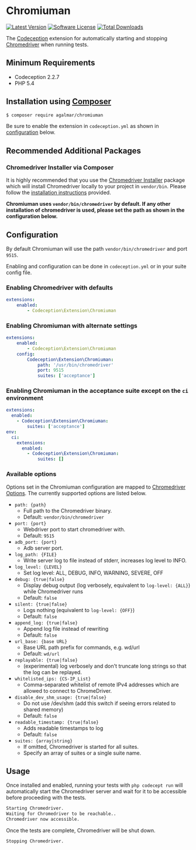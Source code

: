 # Chromiuman

[![Latest Version](https://img.shields.io/packagist/v/agalmar/chromiuman.svg?style=flat-square)](https://packagist.org/packages/agalmar/chromiuman)
[![Software License](https://img.shields.io/badge/license-MIT-brightgreen.svg?style=flat-square)](LICENSE)
[![Total Downloads](https://img.shields.io/packagist/dt/agalmar/chromiuman.svg?style=flat-square)](https://packagist.org/packages/agalmar/chromiuman)


The [Codeception](http://codeception.com/) extension for automatically starting
and stopping [Chromedriver](https://sites.google.com/a/chromium.org/chromedriver/) when running tests.

## Minimum Requirements

- Codeception 2.2.7
- PHP 5.4

## Installation using [Composer](https://getcomposer.org)

```bash
$ composer require agalmar/chromiuman
```

Be sure to enable the extension in `codeception.yml` as shown in
[configuration](#configuration) below.

## Recommended Additional Packages

### Chromedriver Installer via Composer

It is highly recommended that you use the [Chromedriver
Installer](https://github.com/lbaey/chromedriver) package which will
install Chromedriver locally to your project in `vendor/bin`. Please follow the
[installation
instructions](https://github.com/lbaey/chromedriver#chrome-driver-packaged-in-composer)
provided.

**Chromiuman uses `vendor/bin/chromedriver` by default. If any other installation of
chromedriver is used, please set the path as shown in the configuration below.**

## Configuration

By default Chromiuman will use the path `vendor/bin/chromedriver` and port `9515`.

Enabling and configuration can be done in `codeception.yml` or in your suite config file.

### Enabling Chromedriver with defaults

```yaml
extensions:
    enabled:
        - Codeception\Extension\Chromiuman
```

### Enabling Chromiuman with alternate settings

```yaml
extensions:
    enabled:
        - Codeception\Extension\Chromiuman
    config:
        Codeception\Extension\Chromiuman:
            path: '/usr/bin/chromedriver'
            port: 9515
            suites: ['acceptance']
```

### Enabling Chromiuman in the acceptance suite except on the `ci` environment
```yaml
extensions:
  enabled:
    - Codeception\Extension\Chromiuman:
        suites: ['acceptance']
env:
  ci:
    extensions:
      enabled:
        - Codeception\Extension\Chromiuman:
            suites: []
```

### Available options

Options set in the Chromiuman configuration are mapped to [Chromedriver Options](
https://sites.google.com/a/chromium.org/chromedriver/capabilities#TOC-ChromeDriver-server-command-line-arguments).
The currently supported options are listed below.

- `path: {path}`
    - Full path to the Chromedriver binary.
    - Default: `vendor/bin/chromedriver`
- `port: {port}`
    - Webdriver port to start chromedriver with.
    - Default: `9515`
- `adb_port: {port}`
    - Adb server port.
- `log_path: {FILE}`
    - Write server log to file instead of stderr, increases log level to INFO.
- `log_level: {LEVEL}`
    - Set log level: ALL, DEBUG, INFO, WARNING, SEVERE, OFF
- `debug: {true|false}`
    - Display debug output (log verbosely, equivalent to `log-level: {ALL}`) while Chromedriver runs
    - Default: `false`
- `silent: {true|false}`
    - Logs nothing (equivalent to `log-level: {OFF}`)
    - Default: `false`
- `append_log: {true|false}`
    - Append log file instead of rewriting
    - Default: `false`
- `url_base: {base URL}`
    - Base URL path prefix for commands, e.g. wd/url
    - Default: `wd/url`
- `replayable: {true|false}`
    - (experimental) log verbosely and don't truncate long strings so that the log can be replayed.
- `whitelisted_ips: {CS-IP_List}`
    - Comma-separated whitelist of remote IPv4 addresses which are allowed to connect to ChromeDriver.
- `disable_dev_shm_usage: {true|false}`
    - Do not use /dev/shm (add this switch if seeing errors related to shared memory)
    - Default: `false`
- `readable_timestamp: {true|false}`
    - Adds readable timestamps to log
    - Default: `false`
- `suites: {array|string}`
    - If omitted, Chromedriver is started for all suites.
    - Specify an array of suites or a single suite name.

## Usage

Once installed and enabled, running your tests with `php codecept run` will
automatically start the Chromedriver server and wait for it to be accessible before
proceeding with the tests.

```bash
Starting Chromedriver.
Waiting for Chromedriver to be reachable..
Chromedriver now accessible.
```

Once the tests are complete, Chromedriver will be shut down.

```bash
Stopping Chromedriver.
```
